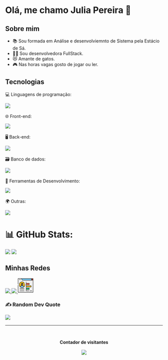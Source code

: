 <h1 style="display:flex; justify-content:space-between;">Olá, me chamo Julia Pereira 👋</h1>
  
## Sobre mim
- 📚 Sou formada em Análise e desenvolviemnto de Sistema pela Estácio de Sá.
- 👨‍💻 Sou desenvolvedora FullStack.
- 😻 Amante de gatos.
- 🎮 Nas horas vagas gosto de jogar ou ler.


## Tecnologias

  <p>
    <p>💻 Linguagens de programação:</p>
   <a href="https://skillicons.dev">
    <img src="https://skillicons.dev/icons?i=java,python,js,typescript" />
  </a>
</p>

  <p>
    <p>🌐 Front-end:</p>
   <a href="https://skillicons.dev">
    <img src="https://skillicons.dev/icons?i=react,html,css,nextjs,styledcomponents,tailwind" />
  </a>
  </p>
    <p>
    <p>🖥️ Back-end:</p>
   <a href="https://skillicons.dev">
    <img src="https://skillicons.dev/icons?i=nestjs,django,spring,express,nodejs,prisma" />
  </a>
  </p>
      <p>
    <p>🗃️ Banco de dados:</p>
   <a href="https://skillicons.dev">
    <img src="https://skillicons.dev/icons?i=mysql,postgresql" />
  </a>
  </p>
      <p>
    <p>🧰 Ferramentas de Desenvolvimento:</p>
   <a href="https://skillicons.dev">
    <img src="https://skillicons.dev/icons?i=vscode,github,figma,maven" />
  </a>
  </p>
      <p>
    <p>🌍 Outras:</p>
   <a href="https://skillicons.dev">
    <img src="https://skillicons.dev/icons?i=docker" />
  </a>
  </p>




# 📊 GitHub Stats:
![](https://github-readme-stats-zeta-dun-92.vercel.app/api?username=Julia-Teixeira&show_icons=true&theme=radical&hide_border=false&include_all_commits=true&count_private=true&card_width=400) 
![](https://github-readme-stats-zeta-dun-92.vercel.app/api/top-langs/?username=Julia-Teixeira&theme=radical&hide_border=false&include_all_commits=true&count_private=true&card_width=400)


## Minhas Redes
  <a href="https://instagram.com/juliapereirat">
    <img src="https://skillicons.dev/icons?i=instagram" />
  </a>
  <a href="https://linkedin.com/in/julia-pereira-teixeira">
    <img src="https://skillicons.dev/icons?i=linkedin" />
  </a>
  <a href="https://juliapereirateixeira.vercel.app/">
    <img src="img/portfolio-profissional.png" style="width: 50px"/>
  </a>



### ✍️ Random Dev Quote
![](https://quotes-github-readme.vercel.app/api?type=horizontal&theme=dark)

---
<div align="center">
 <br><p align="center"><b>Contador de visitantes</b></p>
 <p align="center"><img align="center" src="https://profile-counter.glitch.me/{Julia-Teixeira}/count.svg" /></p>
 <br>
</div>

 
